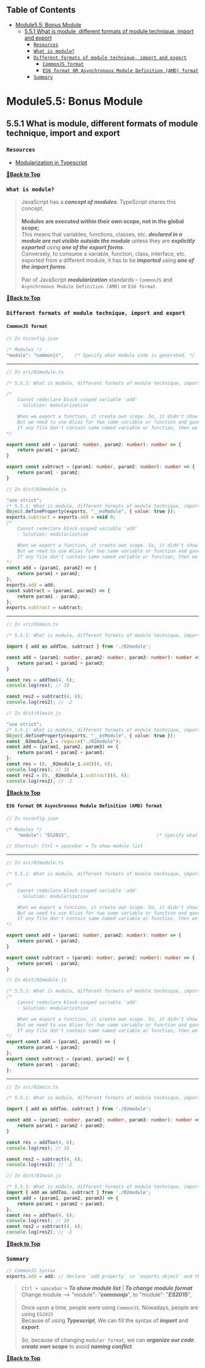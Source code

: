 ## Table of Contents

- [Module5.5: Bonus Module](#module55-bonus-module)
  - [5.5.1 What is module, different formats of module technique, import and export](#551-what-is-module-different-formats-of-module-technique-import-and-export)
    - [`Resources`](#resources)
    - [`What is module?`](#what-is-module)
    - [`Different formats of module technique, import and export`](#different-formats-of-module-technique-import-and-export)
      - [`CommonJS format`](#commonjs-format)
      - [`ES6 format OR Asynchronous Module Definition (AMD) format`](#es6-format-or-asynchronous-module-definition-amd-format)
    - [`Summary`](#summary)

# Module5.5: Bonus Module

## 5.5.1 What is module, different formats of module technique, import and export

### `Resources`

- [Modularization in Typescript](https://keyholesoftware.com/2013/01/14/modularization-in-typescript/)

**[🔼Back to Top](#table-of-contents)**

### `What is module?`

> JavaScript has a ___concept of modules___. TypeScript shares this concept. <br /><br />  __Modules are executed within their own scope, not in the global scope;__ <br /> This means that variables, functions, classes, etc. ___declared in a module are not visible outside the module___ unless they are ___explicitly exported___ using ___one of the export forms___. <br /> Conversely, to consume a variable, function, class, interface, etc. exported from a different module, it has to be ___imported___ using ___one of the import forms___. <br /><br /> Pair of JavaScript ___modularization___ standards – `CommonJS` and `Asynchronous Module Definition (AMD)` or `ES6 format`.

**[🔼Back to Top](#table-of-contents)**

### `Different formats of module technique, import and export`

#### `CommonJS format`

``` Typescript
// In tsconfig.json

/* Modules */
"module": "commonjs",    /* Specify what module code is generated. */
```

---

``` Typescript
// In src/02module.ts

/* 5.5.1: What is module, different formats of module technique, import and export */

/* 
    Cannot redeclare block-scoped variable 'add'
    - Solution: modularization

    When we export a function, it create own scope. So, it didn't show (error for) naming conflict of global scope.
    But we need to use Alias for two same variable or function and gave a different name to avoid naming conflict on same file.
    If any file don't contain same named variable or function, then we don't need to use Alias. We can use it as usual.
*/

export const add = (param1: number, param2: number): number => {
    return param1 + param2;
}

export const subtract = (param1: number, param2: number): number => {
    return param1 - param2;
}
```

``` JavaScript
// In dist/02module.js

"use strict";
/* 5.5.1: What is module, different formats of module technique, import and export */
Object.defineProperty(exports, "__esModule", { value: true });
exports.subtract = exports.add = void 0;
/*
    Cannot redeclare block-scoped variable 'add'
    - Solution: modularization

    When we export a function, it create own scope. So, it didn't show (error for) naming conflict of global scope.
    But we need to use Alias for two same variable or function and gave a different name to avoid naming conflict on same file.
    If any file don't contain same named variable or function, then we don't need to use Alias. We can use it as usual.
*/
const add = (param1, param2) => {
    return param1 + param2;
};
exports.add = add;
const subtract = (param1, param2) => {
    return param1 - param2;
};
exports.subtract = subtract;
```

---

``` Typescript
// In src/01main.ts

/* 5.5.1: What is module, different formats of module technique, import and export */

import { add as addToo, subtract } from './02module';

const add = (param1: number, param2: number, param3: number): number => {
    return param1 + param2 + param3;
}

const res = addToo(4, 6);
console.log(res); // 10

const res2 = subtract(4, 6);
console.log(res2); // -2
```

``` JavaScript
// In dist/01main.js

"use strict";
/* 5.5.1: What is module, different formats of module technique, import and export */
Object.defineProperty(exports, "__esModule", { value: true });
const _02module_1 = require("./02module");
const add = (param1, param2, param3) => {
    return param1 + param2 + param3;
};
const res = (0, _02module_1.add)(4, 6);
console.log(res); // 10
const res2 = (0, _02module_1.subtract)(4, 6);
console.log(res2); // -2
```

**[🔼Back to Top](#table-of-contents)**

#### `ES6 format OR Asynchronous Module Definition (AMD) format`

``` Typescript
// In tsconfig.json

/* Modules */
    "module": "ES2015",                                /* Specify what module code is generated. */

// Shortcut: Ctrl + spacebar = To show module list
```

---

``` Typescript
// In src/02module.ts

/* 5.5.1: What is module, different formats of module technique, import and export */

/* 
    Cannot redeclare block-scoped variable 'add'
    - Solution: modularization

    When we export a function, it create own scope. So, it didn't show (error for) naming conflict of global scope.
    But we need to use Alias for two same variable or function and gave a different name to avoid naming conflict on same file.
    If any file don't contain same named variable or function, then we don't need to use Alias. We can use it as usual.
*/

export const add = (param1: number, param2: number): number => {
    return param1 + param2;
}

export const subtract = (param1: number, param2: number): number => {
    return param1 - param2;
}
```

``` JavaScript
// In dist/02module.js

/* 5.5.1: What is module, different formats of module technique, import and export */
/*
    Cannot redeclare block-scoped variable 'add'
    - Solution: modularization

    When we export a function, it create own scope. So, it didn't show (error for) naming conflict of global scope.
    But we need to use Alias for two same variable or function and gave a different name to avoid naming conflict on same file.
    If any file don't contain same named variable or function, then we don't need to use Alias. We can use it as usual.
*/
export const add = (param1, param2) => {
    return param1 + param2;
};
export const subtract = (param1, param2) => {
    return param1 - param2;
};
```

---

``` Typescript
// In src/01main.ts

/* 5.5.1: What is module, different formats of module technique, import and export */

import { add as addToo, subtract } from './02module';

const add = (param1: number, param2: number, param3: number): number => {
    return param1 + param2 + param3;
}

const res = addToo(4, 6);
console.log(res); // 10

const res2 = subtract(4, 6);
console.log(res2); // -2
```

``` JavaScript
// In dist/01main.js

/* 5.5.1: What is module, different formats of module technique, import and export */
import { add as addToo, subtract } from './02module';
const add = (param1, param2, param3) => {
    return param1 + param2 + param3;
};
const res = addToo(4, 6);
console.log(res); // 10
const res2 = subtract(4, 6);
console.log(res2); // -2
```

**[🔼Back to Top](#table-of-contents)**

### `Summary`

``` Typescript
// CommonJS Syntax
exports.add = add; // declare `add property` in `exports object` and then add `add function` to it.
```

> `Ctrl + spacebar` = ___To show module list___ | ___To change module format___ <br /> Change module --> "module": "___commonjs___", to "module": "___ES2015___", <br /> <br /> Once upon a time, people were using `CommonJS`. Nowadays, people are using `ES2015` <br /> Because of using ___Typescript___, We can fill the syntax of ___import___ and ___export___. <br /><br /> So, because of changing `moduler format`, we can ___organize our code___. ___create own scope___ to avoid ___naming conflict___.

**[🔼Back to Top](#table-of-contents)**


